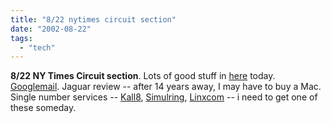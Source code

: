 ```yaml
---
title: "8/22 nytimes circuit section"
date: "2002-08-22"
tags: 
  - "tech"
---
```


**8/22 NY Times Circuit section**. Lots of good stuff in [here](http://www.nytimes.com/pages/technology/circuits/index.html) today. [Googlemail](http://www.capeclear.com/). Jaguar review -- after 14 years away, I may have to buy a Mac. Single number services -- [Kall8](http://www.kall8.com), [Simulring](http://www.simulring.com), [Linxcom](http://www.linxcom.com) \-- i need to get one of these someday.
